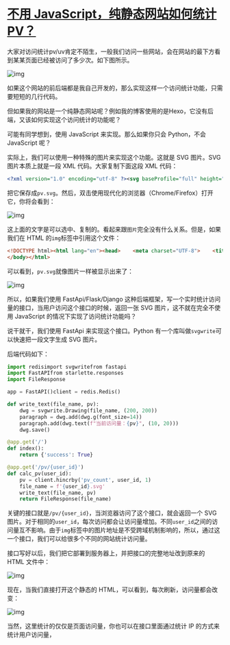 # [不用 JavaScript，纯静态网站如何统计 PV？](https://mp.weixin.qq.com/s?__biz=MzIzNzA4NDk3Nw==&mid=2457739798&idx=2&sn=05c7bd22299c67659d89ce841db4b634&chksm=ff448a48c833035e007edea7e4b8a371c3c2b0f8be73ac44c3c2258dff385db69e840e11e70a&scene=126&sessionid=1593681506&key=eaa65f45ed778521e2ee175dd6a8c120719b160042388fcb7f2b72df547093a390fdc23410afdb12ef4a2588bb6707cba06e421416f01b15fe3cd1427b5d2c98bdefdf84e393e6bb378bc3a2d5de58b2&ascene=1&uin=MTY1NTc1OTU%3D&devicetype=Windows+10+x64&version=6209007b&lang=zh_CN&exportkey=AT3ltBkeqO4ThAfbTcERIQQ%3D&pass_ticket=8QzwtStGI7bQs%2BZt0qnbg%2Feww92j8yokgPZfIhjZj94%3D)

大家对访问统计pv/uv肯定不陌生，一般我们访问一些网站，会在网站的最下方看到某某页面已经被访问了多少次。如下图所示。

![img](https://mmbiz.qpic.cn/mmbiz_png/ohoo1dCmvqfjIC7ib4ItDkQnmeVicQ6x1AkrylicBcxXwOcGDUV2gMx9CIic997cnuFUyqIuXuUU3p5EHbQDLzDkaA/640?wx_fmt=png&tp=webp&wxfrom=5&wx_lazy=1&wx_co=1)

如果这个网站的前后端都是我自己开发的，那么实现这样一个访问统计功能，只需要短短的几行代码。

但如果我的网站是一个纯静态网站呢？例如我的博客使用的是Hexo，它没有后端，又该如何实现这个访问统计的功能呢？

可能有同学想到，使用 JavaScript 来实现。那么如果你只会 Python，不会 JavaScript 呢？

实际上，我们可以使用一种特殊的图片来实现这个功能。这就是 SVG 图片。SVG 图片本质上就是一段 XML 代码。大家复制下面这段 XML 代码：

```xml
<?xml version="1.0" encoding="utf-8" ?><svg baseProfile="full" height="200" version="1.1" width="200" xmlns="http://www.w3.org/2000/svg" xmlns:ev="http://www.w3.org/2001/xml-events" xmlns:xlink="http://www.w3.org/1999/xlink"><defs /><g font-size="14"><text x="10" y="20">当前访问量：11</text></g></svg>
```

把它保存成`pv.svg`。然后，双击使用现代化的浏览器（Chrome/Firefox）打开它，你将会看到：

![img](https://mmbiz.qpic.cn/mmbiz_png/ohoo1dCmvqfjIC7ib4ItDkQnmeVicQ6x1AAJLjsNtoNWgnq51I6PRzeHsMstQcMSMic0kn6E2U3poOUysrfftoq1g/640?wx_fmt=png&tp=webp&wxfrom=5&wx_lazy=1&wx_co=1)

这上面的文字是可以选中、复制的。看起来跟`图片`完全没有什么关系。但是，如果我们在 HTML 的`img`标签中引用这个文件：

```html
<!DOCTYPE html><html lang="en"><head>    <meta charset="UTF-8">    <title>测试访问量统计SVG</title></head><body>    <h2>访问量统计演示页面</h2>    <div>        <p>这是一个完全静态没有后端的 HTML 页面</p>        <img src="pv.svg">    </div>
</body></html>
```

可以看到，`pv.svg`就像图片一样被显示出来了：

![img](https://mmbiz.qpic.cn/mmbiz_png/ohoo1dCmvqfjIC7ib4ItDkQnmeVicQ6x1AznY8VpcsibCGuaOL8SLh1YyZKNAj35zMo8iax9PRFM7L5oS1oIVjOibtw/640?wx_fmt=png&tp=webp&wxfrom=5&wx_lazy=1&wx_co=1)

所以，如果我们使用 FastApi/Flask/Django 这种后端框架，写一个实时统计访问量的接口，当用户访问这个接口的时候，返回一张 SVG 图片，这不就在完全不使用 JavaScript 的情况下实现了访问统计功能吗？

说干就干，我们使用 FastApi 来实现这个接口。Python 有一个库叫做`svgwrite`可以快速把一段文字生成 SVG 图片。

后端代码如下：

```python
import redisimport svgwritefrom fastapi
import FastAPIfrom starlette.responses
import FileResponse

app = FastAPI()client = redis.Redis()

def write_text(file_name, pv):
    dwg = svgwrite.Drawing(file_name, (200, 200))
    paragraph = dwg.add(dwg.g(font_size=14))
    paragraph.add(dwg.text(f"当前访问量：{pv}", (10, 20)))
    dwg.save()

@app.get('/')
def index():
    return {'success': True}

@app.get('/pv/{user_id}')
def calc_pv(user_id):
    pv = client.hincrby('pv_count', user_id, 1)
    file_name = f'{user_id}.svg'
    write_text(file_name, pv)
    return FileResponse(file_name)
```

关键的接口就是`/pv/{user_id}`，当浏览器访问了这个接口，就会返回一个 SVG 图片。对于相同的`user_id`，每次访问都会让访问量增加。不同`user_id`之间的访问量互不影响。由于`img`标签中的图片地址是不受跨域机制影响的，所以，通过这一个接口，我们可以给很多个不同的网站统计访问量。

接口写好以后，我们把它部署到服务器上，并把接口的完整地址改到原来的 HTML 文件中：

![img](https://mmbiz.qpic.cn/mmbiz_png/ohoo1dCmvqfjIC7ib4ItDkQnmeVicQ6x1ABibLYrkNNgpe1zzia85WgKh8a1hrCDZhJDUwhPj2icIjyO5Wh5H0pVzwQ/640?wx_fmt=png&tp=webp&wxfrom=5&wx_lazy=1&wx_co=1)

现在，当我们直接打开这个静态的 HTML，可以看到，每次刷新，访问量都会改变：

![img](https://mmbiz.qpic.cn/mmbiz_png/ohoo1dCmvqfjIC7ib4ItDkQnmeVicQ6x1AxtACF0KNA5EGJIa74gvbDrANiajJIUic2vJLnictksy949tA04aLwEwhw/640?wx_fmt=png&tp=webp&wxfrom=5&wx_lazy=1&wx_co=1)

当然，这里统计的仅仅是页面访问量，你也可以在接口里面通过统计 IP 的方式来统计用户访问量，

